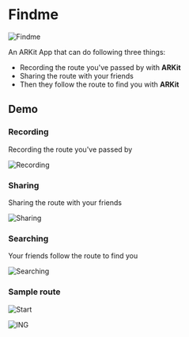 # Findme

![Findme](https://github.com/mmoaay/Findme/blob/develop/findme_320_320.png)

An ARKit App that can do following three things:

- Recording the route you've passed by with **ARKit**
- Sharing the route with your friends
- Then they follow the route to find you with **ARKit**

## Demo

### Recording

Recording the route you've passed by

![Recording](https://github.com/mmoaay/Findme/blob/develop/Findme/resources/findme_recording.gif)

### Sharing

Sharing the route with your friends

![Sharing](https://github.com/mmoaay/Findme/blob/develop/Findme/resources/findme_sharing.gif)

### Searching

Your friends follow the route to find you

![Searching](https://github.com/mmoaay/Findme/blob/develop/Findme/resources/findme_searching.gif)

### Sample route

![Start](https://github.com/mmoaay/Findme/blob/develop/Findme/resources/findme_demo_001.jpeg)

![ING](https://github.com/mmoaay/Findme/blob/develop/Findme/resources/findme_demo_002.jpeg)
